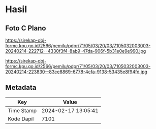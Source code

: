 # Hasil

## Foto C Plano

https://sirekap-obj-formc.kpu.go.id/2566/pemilu/pdpr/71/05/03/20/03/7105032003003-20240214-222712--4330f3f4-8ab9-47da-906f-5b31e0e9e990.jpg

https://sirekap-obj-formc.kpu.go.id/2566/pemilu/pdpr/71/05/03/20/03/7105032003003-20240214-223830--83ce8869-6778-4cfa-9138-53435e8f94fd.jpg


## Metadata

| Key        | Value               |
| ---------- | ------------------- |
| Time Stamp | 2024-02-17 13:05:41 |
| Kode Dapil | 7101                |



